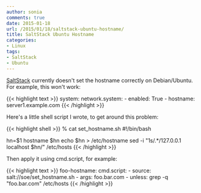 ```yaml
---
author: sonia
comments: true
date: 2015-01-18
url: /2015/01/18/saltstack-ubuntu-hostname/
title: SaltStack Ubuntu Hostname
categories:
- Linux
tags:
- SaltStack
- Ubuntu
---
```


[SaltStack](http://docs.saltstack.com/en/latest/ref/states/all/salt.states.network.html) currently doesn't set the hostname correctly on Debian/Ubuntu. For example, this won't work:

<!--more-->

{{< highlight text >}}
system:
    network.system:
      - enabled: True
      - hostname: server1.example.com
{{< /highlight >}}

Here's a little shell script I wrote, to get around this problem:

{{< highlight shell >}}
% cat set_hostname.sh 
#!/bin/bash

hn=$1
hostname $hn
echo $hn > /etc/hostname
sed -i "1s/.*/127.0.0.1 localhost $hn/" /etc/hosts
{{< /highlight >}}

Then apply it using cmd.script, for example:

{{< highlight text >}}
foo-hostname:
  cmd.script:
    - source: salt://soe/set_hostname.sh
    - args: foo.bar.com
    - unless: grep -q "foo.bar.com" /etc/hosts
{{< /highlight >}}


